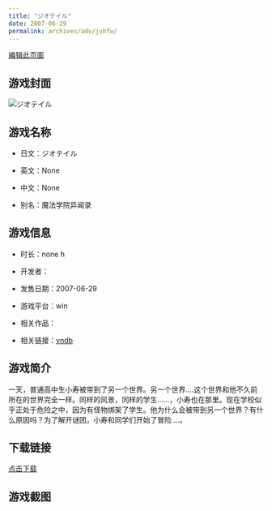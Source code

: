 ```yaml
---
title: "ジオテイル"
date: 2007-06-29
permalink: archives/adv/juhfw/
---
```

[编辑此页面](https://github.com/ACG-3/ADV3-source/blob/main/source/_posts/%E3%82%B8%E3%82%AA%E3%83%86%E3%82%A4%E3%83%AB.md)

## 游戏封面

![ジオテイル](https://pan.timero.xyz/d/onedrive/img_lib_001/%E3%82%B8%E3%82%AA%E3%83%86%E3%82%A4%E3%83%AB_cover.avif)


## 游戏名称

- 日文：ジオテイル
- 英文：None
- 中文：None

- 别名：魔法学院异闻录


## 游戏信息

- 时长：none h
- 开发者：
- 发售日期：2007-06-29
- 游戏平台：win
- 相关作品：

- 相关链接：[vndb](https://vndb.org/v1302)


## 游戏简介

一天，普通高中生小寿被带到了另一个世界。另一个世界....这个世界和他不久前所在的世界完全一样。同样的风景，同样的学生......，小寿也在那里。现在学校似乎正处于危险之中，因为有怪物绑架了学生。他为什么会被带到另一个世界？有什么原因吗？为了解开谜团，小寿和同学们开始了冒险....。




## 下载链接

[点击下载](https://pan.timero.xyz/onedrive/adv_lib_001/%E3%82%B8%E3%82%AA%E3%83%86%E3%82%A4%E3%83%AB)


## 游戏截图


